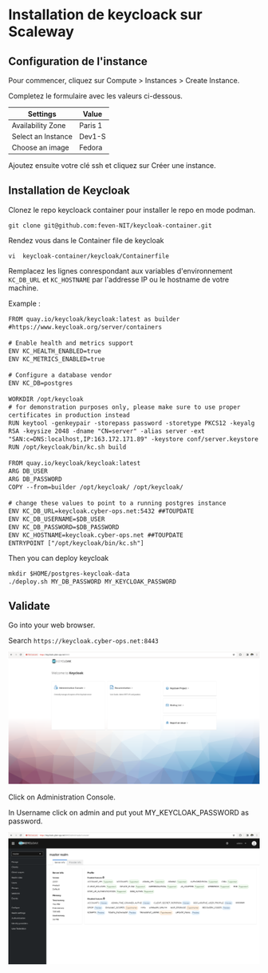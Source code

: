 # Installation de keycloack sur Scaleway

## Configuration de l'instance

Pour commencer, cliquez sur Compute > Instances > Create Instance.

Completez le formulaire avec les valeurs ci-dessous.

|Settings            | Value   |
| ------------------ | ------- |
| Availability Zone  | Paris 1 |
| Select an Instance | Dev1-S  |
| Choose an image    | Fedora  |

Ajoutez ensuite votre clé ssh et cliquez sur Créer une instance.

## Installation de Keycloak

Clonez le repo keycloack container pour installer le repo en mode podman.

```shell
git clone git@github.com:feven-NIT/keycloak-container.git
```

Rendez vous dans le Container file de keycloak

```
vi  keycloak-container/keycloak/Containerfile
```

Remplacez les lignes conrespondant aux variables d'environnement ```KC_DB_URL``` et ```KC_HOSTNAME``` par l'addresse IP ou le hostname de votre machine.

Example :

```shell
FROM quay.io/keycloak/keycloak:latest as builder
#https://www.keycloak.org/server/containers

# Enable health and metrics support
ENV KC_HEALTH_ENABLED=true
ENV KC_METRICS_ENABLED=true

# Configure a database vendor
ENV KC_DB=postgres

WORKDIR /opt/keycloak
# for demonstration purposes only, please make sure to use proper certificates in production instead
RUN keytool -genkeypair -storepass password -storetype PKCS12 -keyalg RSA -keysize 2048 -dname "CN=server" -alias server -ext "SAN:c=DNS:localhost,IP:163.172.171.89" -keystore conf/server.keystore
RUN /opt/keycloak/bin/kc.sh build

FROM quay.io/keycloak/keycloak:latest
ARG DB_USER
ARG DB_PASSWORD
COPY --from=builder /opt/keycloak/ /opt/keycloak/

# change these values to point to a running postgres instance
ENV KC_DB_URL=keycloak.cyber-ops.net:5432 ##TOUPDATE
ENV KC_DB_USERNAME=$DB_USER
ENV KC_DB_PASSWORD=$DB_PASSWORD
ENV KC_HOSTNAME=keycloak.cyber-ops.net ##TOUPDATE
ENTRYPOINT ["/opt/keycloak/bin/kc.sh"]
```


Then you can deploy keycloak

```shell
mkdir $HOME/postgres-keycloak-data
./deploy.sh MY_DB_PASSWORD MY_KEYCLOAK_PASSWORD
```

## Validate

Go into your web browser.

Search ```https://keycloak.cyber-ops.net:8443```

![Keyclaok check 1](../images/keycloak.png)

Click on Administration Console.

In Username click on admin and put yout MY_KEYCLOAK_PASSWORD as password.


![Keyclaok check 2](../images/keycloak-2.png)























